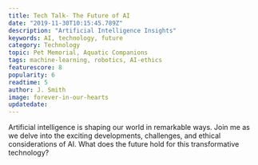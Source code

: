 ```yaml
---
title: Tech Talk- The Future of AI
date: "2019-11-30T10:15:45.789Z"
description: "Artificial Intelligence Insights"
keywords: AI, technology, future
category: Technology
topic: Pet Memorial, Aquatic Companions
tags: machine-learning, robotics, AI-ethics
featurescore: 8
popularity: 6
readtime: 5
author: J. Smith
image: forever-in-our-hearts
updatedate:
---
```


Artificial intelligence is shaping our world in remarkable ways. Join me as we delve into the exciting developments, challenges, and ethical considerations of AI. What does the future hold for this transformative technology?
